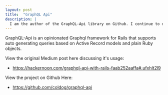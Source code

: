 ```yaml
---
layout: post
title:  "GraphQL Api"
description: |
  I am the author of the GraphQL-Api library on Github. I continue to develop this to make it easier to get started with GraphQL on rails.
---
```


GraphQL-Api is an opinionated Graphql framework for Rails that supports auto generating queries based on Active Record models and plain Ruby objects.

View the original Medium post here discussing it's usage:

- https://hackernoon.com/graphql-api-with-rails-faab252aaffa#.ufxhlt2l9

View the project on Github Here:

- https://github.com/coldog/graphql-api

